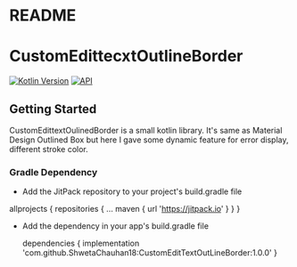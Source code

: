 # README #

# CustomEdittecxtOutlineBorder

[![Kotlin Version](https://img.shields.io/badge/Kotlin-v1.3.50-blue.svg)](https://kotlinlang.org)
[![API](https://img.shields.io/badge/API-21%2B-brightgreen.svg?style=flat)](https://android-arsenal.com/api?level=21)

Getting Started
------------------------
CustomEdittextOulinedBorder is a small kotlin library. It's same as Material Design Outlined Box but here I gave some dynamic feature for error display, different stroke color.

### Gradle Dependency
* Add the JitPack repository to your project's build.gradle file

allprojects {
    repositories {
        ...
        maven { url 'https://jitpack.io' }
    }
}

* Add the dependency in your app's build.gradle file

    dependencies {
	        implementation 'com.github.ShwetaChauhan18:CustomEditTextOutLineBorder:1.0.0'
	}

       

